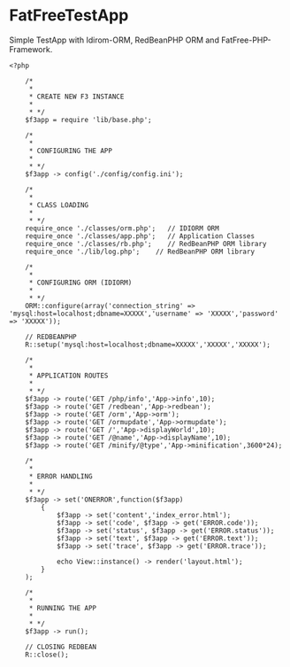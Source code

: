 FatFreeTestApp
==============

Simple TestApp with Idirom-ORM, RedBeanPHP ORM and FatFree-PHP-Framework.

	<?php
	
	    /*
	     * 
	     * CREATE NEW F3 INSTANCE
	     * 
	     * */
	    $f3app = require 'lib/base.php';
	
	    /*
	     * 
	     * CONFIGURING THE APP
	     * 
	     * */
	    $f3app -> config('./config/config.ini');
	    
	    /*
	     * 
	     * CLASS LOADING
	     * 
	     * */
	    require_once './classes/orm.php';   // IDIORM ORM
	    require_once './classes/app.php';   // Application Classes
	    require_once './classes/rb.php';    // RedBeanPHP ORM library
	    require_once './lib/log.php';    // RedBeanPHP ORM library
	
	    /*
	     * 
	     * CONFIGURING ORM (IDIORM)
	     * 
	     * */
	    ORM::configure(array('connection_string' => 'mysql:host=localhost;dbname=XXXXX','username' => 'XXXXX','password' => 'XXXXX'));
	
	    // REDBEANPHP
	    R::setup('mysql:host=localhost;dbname=XXXXX','XXXXX','XXXXX');
	
	    /*
	     * 
	     * APPLICATION ROUTES
	     * 
	     * */
	    $f3app -> route('GET /php/info','App->info',10);
	    $f3app -> route('GET /redbean','App->redbean');
	    $f3app -> route('GET /orm','App->orm');
	    $f3app -> route('GET /ormupdate','App->ormupdate');
	    $f3app -> route('GET /','App->displayWorld',10);
	    $f3app -> route('GET /@name','App->displayName',10);
	    $f3app -> route('GET /minify/@type','App->minification',3600*24);
	
	    /*
	     * 
	     * ERROR HANDLING
	     * 
	     * */
	    $f3app -> set('ONERROR',function($f3app)
	        {
	            $f3app -> set('content','index_error.html');
	            $f3app -> set('code', $f3app -> get('ERROR.code'));
	            $f3app -> set('status', $f3app -> get('ERROR.status'));
	            $f3app -> set('text', $f3app -> get('ERROR.text'));
	            $f3app -> set('trace', $f3app -> get('ERROR.trace'));
	
	            echo View::instance() -> render('layout.html');
	        }
	    );
	
	    /*
	     * 
	     * RUNNING THE APP
	     * 
	     * */
	    $f3app -> run();
	    
	    // CLOSING REDBEAN
	    R::close();
    